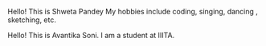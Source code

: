 Hello!
This is Shweta Pandey
My hobbies include coding, singing, dancing , sketching, etc.

Hello! 
This is Avantika Soni.
I am a student at IIITA. 

